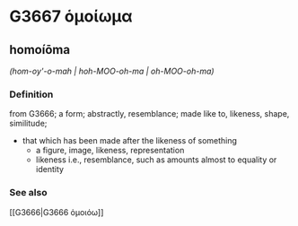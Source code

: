 # G3667 ὁμοίωμα

## homoíōma

_(hom-oy'-o-mah | hoh-MOO-oh-ma | oh-MOO-oh-ma)_

### Definition

from G3666; a form; abstractly, resemblance; made like to, likeness, shape, similitude; 

- that which has been made after the likeness of something
  - a figure, image, likeness, representation
  - likeness i.e., resemblance, such as amounts almost to equality or identity

### See also

[[G3666|G3666 ὁμοιόω]]
